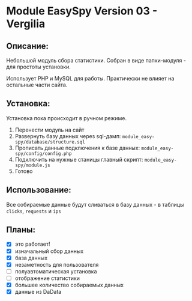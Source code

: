 # Module EasySpy Version 03 - Vergilia


## Описание:

Небольшой модуль сбора статистики. Собран в виде папки-модуля - для простоты установки.

Использует PHP и MySQL для работы. Практически не влияет на остальные части сайта.


## Установка:

Установка пока происходит в ручном режиме.

1. Перенести модуль на сайт
2. Развернуть базу данных через sql-дамп: `module_easy-spy/database/structure.sql`
3. Прописать данные подключения к базе данных: `module_easy-spy/config/config.php`
4. Подключить на нужные станицы главный скрипт: `module_easy-spy/module.js`
5. Готово


## Использование:

Все собираемые данные будут сливаться в базу данных - в таблицы `clicks`, `requests` и `ips`


## Планы:

- [X] это работает!
- [X] изначальный сбор данных
- [X] база данных
- [X] незаметность для пользователя
- [ ] полуавтоматическая установка
- [ ] отображение статистики
- [X] большее количество собираемых данных
- [X] данные из DaData
